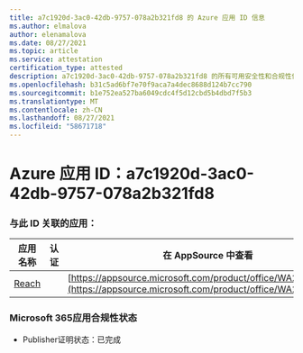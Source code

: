 ```yaml
---
title: a7c1920d-3ac0-42db-9757-078a2b321fd8 的 Azure 应用 ID 信息
ms.author: elmalova
author: elenamalova
ms.date: 08/27/2021
ms.topic: article
ms.service: attestation
certification_type: attested
description: a7c1920d-3ac0-42db-9757-078a2b321fd8 的所有可用安全性和合规性信息。
ms.openlocfilehash: b31c5ad6bf7e70f9aca7a4dec8688d124b7cc790
ms.sourcegitcommit: b1e752ea527ba6049cdc4f5d12cbd5b4dbd7f5b3
ms.translationtype: MT
ms.contentlocale: zh-CN
ms.lasthandoff: 08/27/2021
ms.locfileid: "58671718"
---
```

# <a name="azure-app-id-a7c1920d-3ac0-42db-9757-078a2b321fd8"></a>Azure 应用 ID：a7c1920d-3ac0-42db-9757-078a2b321fd8


### <a name="apps-associated-with-this-id"></a>与此 ID 关联的应用：
| **应用名称** | **认证** | **在 AppSource 中查看** |
|--------------|---------------|-----------------------|
| [Reach](https://docs.microsoft.com/microsoft-365-app-certification/forward/WA200002045) |  | [https://appsource.microsoft.com/product/office/WA200002045](https://appsource.microsoft.com/product/office/WA200002045) |

### <a name="microsoft-365-app-compliance-status"></a>Microsoft 365应用合规性状态
- Publisher证明状态：已完成
